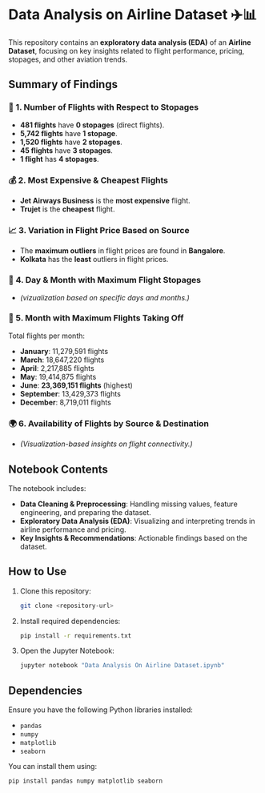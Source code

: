 
# Data Analysis on Airline Dataset ✈️📊

This repository contains an **exploratory data analysis (EDA)** of an **Airline Dataset**, focusing on key insights related to flight performance, pricing, stopages, and other aviation trends.

## Summary of Findings

### 🛫 1. Number of Flights with Respect to Stopages
- **481 flights** have **0 stopages** (direct flights).
- **5,742 flights** have **1 stopage**.
- **1,520 flights** have **2 stopages**.
- **45 flights** have **3 stopages**.
- **1 flight** has **4 stopages**.

### 💰 2. Most Expensive & Cheapest Flights
- **Jet Airways Business** is the **most expensive** flight.
- **Trujet** is the **cheapest** flight.

### 📈 3. Variation in Flight Price Based on Source
- The **maximum outliers** in flight prices are found in **Bangalore**.
- **Kolkata** has the **least** outliers in flight prices.

### 📅 4. Day & Month with Maximum Flight Stopages
- *(vizualization based on specific days and months.)*

### 📆 5. Month with Maximum Flights Taking Off
Total flights per month:
- **January**: 11,279,591 flights
- **March**: 18,647,220 flights
- **April**: 2,217,885 flights
- **May**: 19,414,875 flights
- **June**: **23,369,151 flights** (highest)
- **September**: 13,429,373 flights
- **December**: 8,719,011 flights

### 🌍 6. Availability of Flights by Source & Destination
- *(Visualization-based insights on flight connectivity.)*

## Notebook Contents

The notebook includes:

- **Data Cleaning & Preprocessing**: Handling missing values, feature engineering, and preparing the dataset.
- **Exploratory Data Analysis (EDA)**: Visualizing and interpreting trends in airline performance and pricing.
- **Key Insights & Recommendations**: Actionable findings based on the dataset.

## How to Use

1. Clone this repository:
   ```bash
   git clone <repository-url>
   ```
2. Install required dependencies:
   ```bash
   pip install -r requirements.txt
   ```
3. Open the Jupyter Notebook:
   ```bash
   jupyter notebook "Data Analysis On Airline Dataset.ipynb"
   ```

## Dependencies

Ensure you have the following Python libraries installed:
- `pandas`
- `numpy`
- `matplotlib`
- `seaborn`

You can install them using:
```bash
pip install pandas numpy matplotlib seaborn
```


